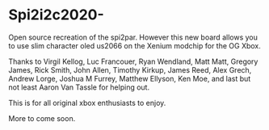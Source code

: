 # Spi2i2c2020-
Open source recreation of the spi2par. However this new board  allows you to use slim character oled us2066 on the Xenium modchip for the OG Xbox. 

Thanks to Virgil Kellog, Luc Francouer, Ryan Wendland, Matt Matt, Gregory James, Rick Smith, John Allen, Timothy Kirkup, James Reed, Alex Grech, Andrew Lorge, Joshua M Furrey, Matthew Ellyson, Ken Moe, and last but not least Aaron Van Tassle for helping out.

This is for all original xbox enthusiasts to enjoy.

More to come soon.
